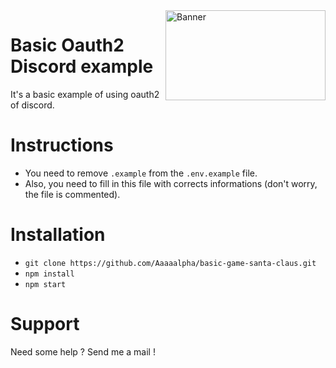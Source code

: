 <img align="right" height="144x" width="256px" alt="Banner" src="https://pressover.news/wp-content/uploads/2018/12/discord.jpg">

# Basic Oauth2 Discord example
It's a basic example of using oauth2 of discord.

# Instructions
- You need to remove `.example` from the `.env.example` file.
- Also, you need to fill in this file with corrects informations (don't worry, the file is commented).

# Installation
- `git clone https://github.com/Aaaaalpha/basic-game-santa-claus.git`
- `npm install`
- `npm start`

# Support
Need some help ? Send me a mail !
